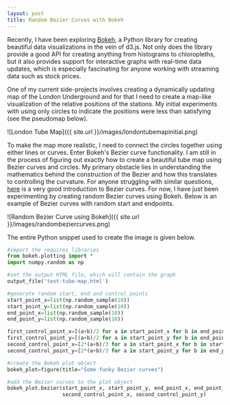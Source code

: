 ```yaml
---
layout: post
title: Random Bezier Curves with Bokeh
---
```


Recently, I have been exploring [Bokeh](http://bokeh.pydata.org/en/latest/index.html), a Python library
for creating beautiful data visualizations in the vein of d3.js. Not only does
the library provide a good API for creating anything from histograms to
chloropleths, but it also provides support for interactive graphs with real-time
data updates, which is especially fascinating for anyone working with streaming
data such as stock prices.

One of my current side-projects involves creating a dynamically updating map
of the London Underground and for that I need to create a map-like
visualization of the relative positions of the stations. My initial
experiments with using only circles to indicate the positions were less
than satisfying (see the pseudomap below).

![London Tube Map]({{ site.url }}/images/londontubemapinitial.png)

To make the map more realistic, I need to connect the circles together using either lines
or curves. Enter Bokeh's Bezier curve functionality. I am still in the process
of figuring out exactly how to create a beautiful tube map using Bezier curves and circles.
My primary obstacle lies in understanding the mathematics behind the construction of the Bezier and
how this translates to controlling the curvature. For anyone struggling with similar questions, 
[here](http://pomax.github.io/bezierinfo/) is a very good introduction to Bezier curves. 
For now, I have just been experimenting by creating random Bezier curves using Bokeh. 
Below is an example of Bezier curves with random start and endpoints. 

![Random Bezier Curve using Bokeh]({{ site.url }}/images/randombeziercurves.png)

The entire Python snippet used to create the image is given below. 

```python
#import the requires libraries
from bokeh.plotting import *
import numpy.random as np

#set the output HTML file, which will contain the graph
output_file('test-tube-map.html')

#generate random start, end and control points
start_point_x=list(np.random_sample(10))
start_point_y=list(np.random_sample(10))
end_point_x=list(np.random_sample(10))
end_point_y=list(np.random_sample(10))

first_control_point_x=[(a+b)/2 for a in start_point_x for b in end_point_x]
first_control_point_y=[(a+b)/2 for a in start_point_y for b in end_point_y]
second_control_point_x=[2*(a+b)/3 for a in start_point_x for b in start_point_x]
second_control_point_y=[2*(a+b)/3 for a in start_point_y for b in end_point_y]

#create the Bokeh plot object
bokeh_plot=figure(title="Some funky Bezier curves")

#add the Bezier curves to the plot object
bokeh_plot.bezier(start_point_x, start_point_y, end_point_x, end_point_y, first_control_point_x, first_control_point_y,
                  second_control_point_x, second_control_point_y)
```
 